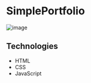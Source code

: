 # SimplePortfolio

![image](https://user-images.githubusercontent.com/112674398/196054481-21bf2086-80b0-4ff2-a3f6-58db9a6d3365.png)

## Technologies 

* HTML
* CSS
* JavaScript 
